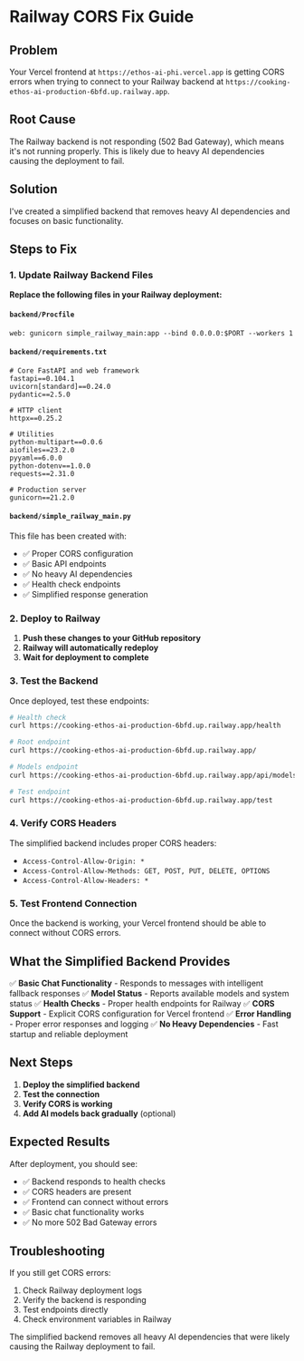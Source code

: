 # Railway CORS Fix Guide

## Problem
Your Vercel frontend at `https://ethos-ai-phi.vercel.app` is getting CORS errors when trying to connect to your Railway backend at `https://cooking-ethos-ai-production-6bfd.up.railway.app`.

## Root Cause
The Railway backend is not responding (502 Bad Gateway), which means it's not running properly. This is likely due to heavy AI dependencies causing the deployment to fail.

## Solution
I've created a simplified backend that removes heavy AI dependencies and focuses on basic functionality.

## Steps to Fix

### 1. Update Railway Backend Files

**Replace the following files in your Railway deployment:**

#### `backend/Procfile`
```
web: gunicorn simple_railway_main:app --bind 0.0.0.0:$PORT --workers 1
```

#### `backend/requirements.txt`
```
# Core FastAPI and web framework
fastapi==0.104.1
uvicorn[standard]==0.24.0
pydantic==2.5.0

# HTTP client
httpx==0.25.2

# Utilities
python-multipart==0.0.6
aiofiles==23.2.0
pyyaml==6.0.0
python-dotenv==1.0.0
requests==2.31.0

# Production server
gunicorn==21.2.0
```

#### `backend/simple_railway_main.py`
This file has been created with:
- ✅ Proper CORS configuration
- ✅ Basic API endpoints
- ✅ No heavy AI dependencies
- ✅ Health check endpoints
- ✅ Simplified response generation

### 2. Deploy to Railway

1. **Push these changes to your GitHub repository**
2. **Railway will automatically redeploy**
3. **Wait for deployment to complete**

### 3. Test the Backend

Once deployed, test these endpoints:

```bash
# Health check
curl https://cooking-ethos-ai-production-6bfd.up.railway.app/health

# Root endpoint
curl https://cooking-ethos-ai-production-6bfd.up.railway.app/

# Models endpoint
curl https://cooking-ethos-ai-production-6bfd.up.railway.app/api/models

# Test endpoint
curl https://cooking-ethos-ai-production-6bfd.up.railway.app/test
```

### 4. Verify CORS Headers

The simplified backend includes proper CORS headers:
- `Access-Control-Allow-Origin: *`
- `Access-Control-Allow-Methods: GET, POST, PUT, DELETE, OPTIONS`
- `Access-Control-Allow-Headers: *`

### 5. Test Frontend Connection

Once the backend is working, your Vercel frontend should be able to connect without CORS errors.

## What the Simplified Backend Provides

✅ **Basic Chat Functionality** - Responds to messages with intelligent fallback responses
✅ **Model Status** - Reports available models and system status
✅ **Health Checks** - Proper health endpoints for Railway
✅ **CORS Support** - Explicit CORS configuration for Vercel frontend
✅ **Error Handling** - Proper error responses and logging
✅ **No Heavy Dependencies** - Fast startup and reliable deployment

## Next Steps

1. **Deploy the simplified backend**
2. **Test the connection**
3. **Verify CORS is working**
4. **Add AI models back gradually** (optional)

## Expected Results

After deployment, you should see:
- ✅ Backend responds to health checks
- ✅ CORS headers are present
- ✅ Frontend can connect without errors
- ✅ Basic chat functionality works
- ✅ No more 502 Bad Gateway errors

## Troubleshooting

If you still get CORS errors:
1. Check Railway deployment logs
2. Verify the backend is responding
3. Test endpoints directly
4. Check environment variables in Railway

The simplified backend removes all heavy AI dependencies that were likely causing the Railway deployment to fail.
